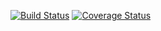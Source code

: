 [![Build Status](https://travis-ci.org/nespino-2/UnitTestPractice.svg?branch=master)](https://travis-ci.org/nespino-2/UnitTestPractice) [![Coverage Status](https://coveralls.io/repos/github/nespino-2/UnitTestPractice/badge.svg?branch=master)](https://coveralls.io/github/nespino-2/UnitTestPractice?branch=master)
